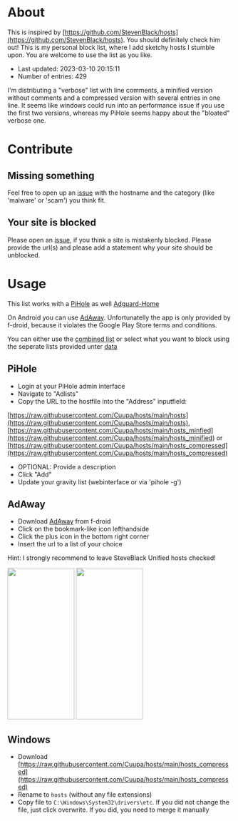# About

This is inspired by [https://github.com/StevenBlack/hosts](https://github.com/StevenBlack/hosts). You should definitely check him out!
This is my personal block list, where I add sketchy hosts I stumble upon. You are welcome to use the list as you like.

- Last updated: 2023-03-10 20:15:11
- Number of entries: 429

I'm distributing a "verbose" list with line comments, a minified version without comments and a compressed version with several entries in one line. It seems like windows could run into an performance issue if you use the first two versions, whereas my PiHole seems happy about the "bloated" verbose one.

# Contribute

## Missing something
Feel free to open up an [issue](https://github.com/Cuupa/hosts/issues/new?template=add-host.md&title=Add+new+host) with the hostname and the category (like 'malware' or 'scam') you think fit.

## Your site is blocked
Please open an [issue](https://github.com/Cuupa/hosts/issues/new?template=unblock-host.md&title=Unblock+host), if you think a site is mistakenly blocked. Please provide the url(s) and please add a statement why your site should be unblocked.

# Usage

This list works with a [PiHole](https://pi-hole.net) as well [Adguard-Home](https://adguard.com/de/adguard-home/overview.html) 

On Android you can use [AdAway](https://f-droid.org/packages/org.adaway/). Unfortunatelly the app is only provided by f-droid, because it violates the Google Play Store terms and conditions.

You can either use the [combined list](https://raw.githubusercontent.com/Cuupa/hosts/main/hosts) or select what you want to block using the seperate lists provided unter [data](https://github.com/Cuupa/hosts/tree/main/data/)

## PiHole
- Login at your PiHole admin interface
- Navigate to "Adlists"
- Copy the URL to the hostfile into the "Address" inputfield:

 [https://raw.githubusercontent.com/Cuupa/hosts/main/hosts](https://raw.githubusercontent.com/Cuupa/hosts/main/hosts),
 [https://raw.githubusercontent.com/Cuupa/hosts/main/hosts_minfied](https://raw.githubusercontent.com/Cuupa/hosts/main/hosts_minified) or [https://raw.githubusercontent.com/Cuupa/hosts/main/hosts_compressed](https://raw.githubusercontent.com/Cuupa/hosts/main/hosts_compressed)
- OPTIONAL: Provide a description
- Click "Add"
- Update your gravity list (webinterface or via 'pihole -g')

## AdAway
- Download [AdAway](https://f-droid.org/packages/org.adaway/) from f-droid
- Click on the bookmark-like icon lefthandside
- Click the plus icon in the bottom right corner
- Insert the url to a list of your choice

Hint: I strongly recommend to leave SteveBlack Unified hosts checked!

<img src="https://adaway.org/assets/img/main_screen.jpg" width="150" height="340"/>
<img src="https://adaway.org/assets/img/host_sources.jpg" width="150" height="340"/>

## Windows
- Download [https://raw.githubusercontent.com/Cuupa/hosts/main/hosts_compressed](https://raw.githubusercontent.com/Cuupa/hosts/main/hosts_compressed)
- Rename to ```hosts``` (without any file extensions)
- Copy file to ```C:\Windows\System32\drivers\etc```. If you did not change the file, just click overwrite. If you did, you need to merge it manually